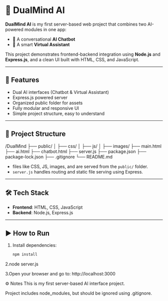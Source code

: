 # 🧠 DualMind AI

**DualMind AI** is my first server-based web project that combines two AI-powered modules in one app:

- 💬 A conversational **AI Chatbot**
- 🧭 A smart **Virtual Assistant**

This project demonstrates frontend-backend integration using **Node.js** and **Express.js**, and a clean UI built with HTML, CSS, and JavaScript.

---

## 🚀 Features

- Dual AI interfaces (Chatbot & Virtual Assistant)
- Express.js powered server
- Organized public folder for assets
- Fully modular and responsive UI
- Simple project structure, easy to understand

---

## 📁 Project Structure

/DualMind
├── public/
│ ├── css/
│ ├── js/
│ ├── images/
├── main.html
├── ai.html
├── chatbot.html
├── server.js
├── package.json
├── package-lock.json
├── .gitignore
└── README.md


-  files like CSS, JS, images, and are served from the `public/` folder.
- `server.js` handles routing and static file serving using Express.

---

## 🛠️ Tech Stack

- **Frontend**: HTML, CSS, JavaScript
- **Backend**: Node.js, Express.js

---

## ▶️ How to Run

1. Install dependencies:
   ```bash
   npm install

2.node server.js


3.Open your browser and go to:
 http://localhost:3000

 

 ⚙️ Notes
This is my first server-based AI interface project.

Project includes node_modules, but should be ignored using .gitignore.

